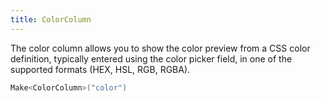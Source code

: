 ```yaml
---
title: ColorColumn
---
```


The color column allows you to show the color preview from a CSS color definition, typically entered using the color picker field, in one of the supported formats (HEX, HSL, RGB, RGBA).

```csharp
Make<ColorColumn>("color")
```